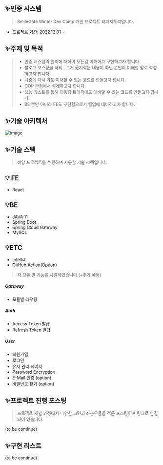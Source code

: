 ## :sparkles:인증 시스템 
> SmileGate Winter Dev Camp 개인 프로젝트 레파지토리입니다.

- 프로젝트 기간: 2022.12.01 -

## :sparkles:주제 및 목적
> - 인증 시스템의 원리에 대하여 모든걸 이해하고 구현하고자 합니다.
> - 블로그 포스팅을 하되 , 그저 옮겨적는 내용이 아닌 본인이 이해한 말로 작성하고자 합니다.
> - 나중에 다시 봐도 이해할 수 있는 코드를 만들고자 합니다.
> - OOP 관점에서 설계하고자 합니다.
> - 성능 테스트를 통해 대용량 트래픽에도 대비할 수 있는 코드를 만들고자 합니다.
> - BE 뿐만 아니라 FE도 구현함으로서 협업에 대비하고자 합니다.

## :sparkles:기술 아키텍처
![image](https://user-images.githubusercontent.com/90383376/205441835-33c45923-602a-41aa-a295-9cf4a7e07833.png)


## :sparkles:기술 스택
> 해당 프로젝트를 수행하며 사용할 기술 스택입니다.
## :bulb: FE
* React

## :bulb:BE
* JAVA 11
* Spring Boot
* Spring Cloud Gateway
* MySQL

## :bulb:ETC
* IntelliJ
* GitHub Action(Option)

> 각 모듈 별 기능을 나열하였습니다.(+추가 예정)
##### Gateway
* 모듈별 라우팅

##### Auth
- Access Token 발급 
- Refresh Token 발급

##### User
- 회원가입
- 로그인
- 유저 관리 페이지
- Password Encryption
- E-Mail 인증 (option)
- 비밀번호 찾기 (option)


## :sparkles:프로젝트 진행 포스팅
> 프로젝트 개발 과정에서 다양한 고민과 좌충우돌을 적은 포스팅이며 링크로 연결되어 있습니다.

(to be continue)


## :sparkles:구현 리스트
(to be continue)


